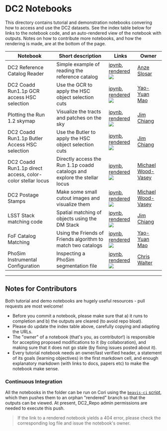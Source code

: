 # DC2 Notebooks

This directory contains tutorial and demonstration notebooks convering how to access and use the DC2 datasets. 
See the index table below for links to the notebook code, and an auto-rendered view of the notebook with outputs. 
Notes on how to contribute more notebooks, and how the rendering is made, are at the bottom of the page.


| Notebook | Short description | Links | Owner  |
|----------|-------------------|-------|--------|
| DC2 Reference Catalog Reader | Simple example of reading the reference catalog | [ipynb](DC2%20Reference%20Catalog%20Reader.ipynb), [rendered](https://nbviewer.jupyter.org/github/LSSTDESC/DC2_Repo/blob/rendered/Notebooks/DC2_Reference_Catalog_Reader.nbconvert.ipynb)  [![](https://github.com/LSSTDESC/DC2_Repo/blob/rendered/Notebooks/log/DC2_Reference_Catalog_Reader.svg)](https://github.com/LSSTDESC/DC2_Repo/blob/rendered/Notebooks/log/DC2_Reference_Catalog_Reader.log)  | [Anze Slosar](https://github.com/LSSTDESC/DC2_Repo/issues/new?body=@slosar) |
| DC2 Coadd Run1.1p GCR access HSC selection | Use the GCR to apply the HSC object selection cuts |  [ipynb](DC2%20Coadd%20Run1.1p%20GCR%20access%20--%20HSC%20selection.ipynb), [rendered](https://nbviewer.jupyter.org/github/LSSTDESC/DC2_Repo/blob/rendered/Notebooks/DC2_Coadd_Run1.1p_GCR_access_--_HSC_selection.nbconvert.ipynb) [![](https://github.com/LSSTDESC/DC2_Repo/blob/rendered/Notebooks/log/DC2_Coadd_Run1.1p_GCR_access_--_HSC_selection.svg)](https://github.com/LSSTDESC/DC2_Repo/blob/rendered/Notebooks/log/DC2_Coadd_Run1.1p_GCR_access_--_HSC_selection.log)  | [Yao-Yuan Mao](https://github.com/LSSTDESC/DC2_Repo/issues/new?body=@yymao) |
| Plotting the Run 1.2 skymap | Visualize the tracts and patches on the sky | [ipynb](Plotting_the_Run1.1p_skymap.ipynb), [rendered](https://nbviewer.jupyter.org/github/LSSTDESC/DC2_Repo/blob/rendered/Notebooks/Plotting_the_Run1.1p_skymap.nbconvert.ipynb) [![](https://github.com/LSSTDESC/DC2_Repo/blob/rendered/Notebooks/log/Plotting_the_Run1.1p_skymap.svg)](https://github.com/LSSTDESC/DC2_Repo/blob/rendered/Notebooks/log/Plotting_the_Run1.1p_skymap.log)  | [Jim Chiang](https://github.com/LSSTDESC/DC2_Repo/issues/new?body=@jchiang87) |
| DC2 Coadd Run1.1p Butler Access HSC selection | Use the Butler to apply the HSC object selection cuts | [ipynb](DC2_Coadd_Run1.1p_Butler_Access_HSC_selection.ipynb), [rendered](https://nbviewer.jupyter.org/github/LSSTDESC/DC2_Repo/blob/rendered/Notebooks/DC2_Coadd_Run1.1p_Butler_Access_HSC_selection.nbconvert.ipynb) [![](https://github.com/LSSTDESC/DC2_Repo/blob/rendered/Notebooks/log/DC2_Coadd_Run1.1p_Butler_Access_HSC_selection.svg)](https://github.com/LSSTDESC/DC2_Repo/blob/rendered/Notebooks/log/DC2_Coadd_Run1.1p_Butler_Access_HSC_selection.log)  | [Jim Chiang](https://github.com/LSSTDESC/DC2_Repo/issues/new?body=@jchiang87) |
| DC2 Coadd Run1.1p direct access, color-color stellar locus | Directly access the Run 1.1p coadd catalogs and explore the stellar locus |  [ipynb](DC2%20Coadd%20Run1.1p%20direct%20access%20--%20color-color%20stellar%20locus.ipynb), [rendered](https://nbviewer.jupyter.org/github/LSSTDESC/DC2_Repo/blob/rendered/Notebooks/DC2_Coadd_Run1.1p_direct_access_--_color-color_stellar_locus.nbconvert.ipynb) [![](https://github.com/LSSTDESC/DC2_Repo/blob/rendered/Notebooks/log/DC2_Coadd_Run1.1p_direct_access_--_color-color_stellar_locus.svg)](https://github.com/LSSTDESC/DC2_Repo/blob/rendered/Notebooks/log/DC2_Coadd_Run1.1p_direct_access_--_color-color_stellar_locus.log)  | [Michael Wood-Vasey](https://github.com/LSSTDESC/DC2_Repo/issues/new?body=@wmwv) |
| DC2 Postage Stamps | Make some small cutout images and visualize them | [ipynb](DC2%20Postage%20Stamps.ipynb), [rendered](https://nbviewer.jupyter.org/github/LSSTDESC/DC2_Repo/blob/rendered/Notebooks/DC2_Postage_Stamps.nbconvert.ipynb) [![](https://github.com/LSSTDESC/DC2_Repo/blob/rendered/Notebooks/log/DC2_Postage_Stamps.svg)](https://github.com/LSSTDESC/DC2_Repo/blob/rendered/Notebooks/log/DC2_Postage_Stamps.log) | [Michael Wood-Vasey](https://github.com/LSSTDESC/DC2_Repo/issues/new?body=@wmwv) |
| LSST Stack matching code | Spatial matching of objects using the DM Stack | [ipynb](LSST_Stack_matching_code.ipynb), [rendered](https://nbviewer.jupyter.org/github/LSSTDESC/DC2_Repo/blob/rendered/Notebooks/LSST_Stack_matching_code.nbconvert.ipynb) [![](https://github.com/LSSTDESC/DC2_Repo/blob/rendered/Notebooks/log/LSST_Stack_matching_code.svg)](https://github.com/LSSTDESC/DC2_Repo/blob/rendered/Notebooks/log/LSST_Stack_matching_code.log)  | [Jim Chiang](https://github.com/LSSTDESC/DC2_Repo/issues/new?body=@jchiang87)   |
| FoF Catalog Matching | Using the Friends of Friends algorithm to match two catalogs | [ipynb](FoFCatalogMatching%20Histogram.ipynb), [rendered](https://nbviewer.jupyter.org/github/LSSTDESC/DC2_Repo/blob/rendered/Notebooks/FoFCatalogMatching_Histogram.nbconvert.ipynb) [![](https://github.com/LSSTDESC/DC2_Repo/blob/rendered/Notebooks/log/FoFCatalogMatching_Histogram.svg)](https://github.com/LSSTDESC/DC2_Repo/blob/rendered/Notebooks/log/FoFCatalogMatching_Histogram.log)  | [Yao-Yuan Mao](https://github.com/LSSTDESC/DC2_Repo/issues/new?body=@yymao) |
| PhoSim Instrumental Configuration | Inspecting a PhoSim segmentation file | [ipynb](PhoSim%20Instrumental%20Configuration.ipynb), [rendered](https://nbviewer.jupyter.org/github/LSSTDESC/DC2_Repo/blob/rendered/Notebooks/PhoSim_Instrumental_Configuration.nbconvert.ipynb) [![](https://github.com/LSSTDESC/DC2_Repo/blob/rendered/Notebooks/log/PhoSim_Instrumental_Configuration.svg)](https://github.com/LSSTDESC/DC2_Repo/blob/rendered/Notebooks/log/PhoSim_Instrumental_Configuration.log)  | [Chris Walter](https://github.com/LSSTDESC/DC2_Repo/issues/new?body=@cwwalter) |


----
## Notes for Contributors
Both tutorial and demo notebooks are hugely useful resources - pull requests are most welcome! 
* Before you commit a notebook, please make sure that a) it runs to completion and b) the outputs are cleared (to avoid repo bloat). 
* Please do update the index table above, carefully copying and adapting the URLs. 
* The "owner" of a notebook (that's you, as contributor!) is responsible for accepting proposed modifications to it (by collaboration), and making sure that it does not go stale (by fixing issues posted about it). 
* Every tutorial notebook needs an owner/last verified header, a statement of its goals (learning objectives) in the first markdown cell, and enough explanatory markdown (with links to docs, papers etc) to make the notebook make sense.

### Continuous Integration
All the notebooks in the folder can be run on Cori using the [`beavis-ci` script](beavis-ci.csh), which then pushes them to an orphan "rendered" branch so that the outputs can be viewed. At present, DC2_Repo admin permissions are needed to execute this push. 
> If the link to a rendered notebook yields a 404 error, please check the corresponding log file and issue the notebook's owner.
